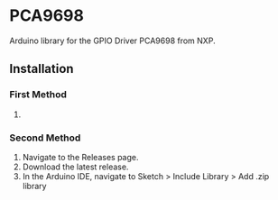 # PCA9698
Arduino library for the GPIO Driver PCA9698 from NXP.

## Installation
### First Method
1. 

### Second Method 
1. Navigate to the Releases page.
2. Download the latest release.
3. In the Arduino IDE, navigate to Sketch > Include Library > Add .zip library
